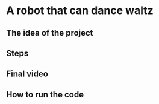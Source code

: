 # A robot that can dance waltz

## The idea of the project

## Steps

## Final video

## How to run the code
